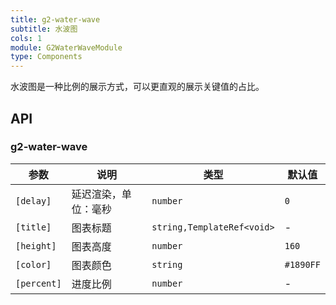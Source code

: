 ```yaml
---
title: g2-water-wave
subtitle: 水波图
cols: 1
module: G2WaterWaveModule
type: Components
---
```


水波图是一种比例的展示方式，可以更直观的展示关键值的占比。

## API

### g2-water-wave

| 参数      | 说明                                      | 类型         | 默认值 |
|----------|------------------------------------------|-------------|-------|
| `[delay]` | 延迟渲染，单位：毫秒 | `number`    | `0`    |
| `[title]` | 图表标题 | `string,TemplateRef<void>` | - |
| `[height]` | 图表高度 | `number` | `160` |
| `[color]` | 图表颜色 | `string` | `#1890FF` |
| `[percent]` | 进度比例 | `number` | - |

